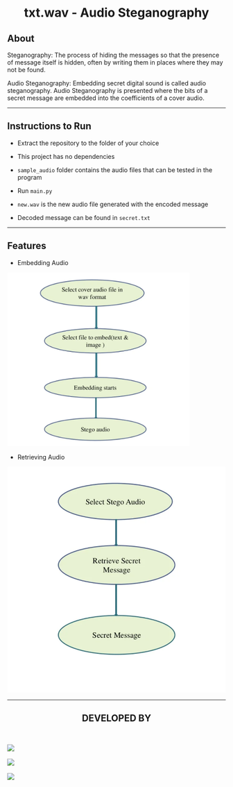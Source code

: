 <h1 align="center">txt.wav - Audio Steganography</h1>

<h2><strong>About</h2></strong>
<p>Steganography: The process of hiding the messages so that the presence of message itself is hidden, often by writing them in places where they may not be found.</p>
<p>Audio Steganography: Embedding secret digital sound is called audio steganography. Audio Steganography is presented where the bits of a secret message are embedded into the coefficients of a cover audio.</p>

---

<h2><strong>Instructions to Run</h2></strong>

* Extract the repository to the folder of your choice

* This project has no dependencies 

* `sample_audio` folder contains the audio files that can be tested in the program

* Run `main.py`

* `new.wav` is the new audio file generated with the encoded message
 
* Decoded message can be found in `secret.txt`

---


<h2><strong>Features</h2></strong>

* Embedding Audio
<img src="assets/embed.PNG" height=400>

* Retrieving Audio
<img src="assets/retrieve.PNG" >

---

<h2 align="center"><b>DEVELOPED BY</b></h2><br>

[![](https://img.shields.io/badge/LinkedIn-Rahul_Panchal-black?style=for-the-badge&logo=linkedin)](www.linkedin.com/in/rahul-panchal-9a1851190)

[![](https://img.shields.io/badge/LinkedIn-Vaishnavi_Patil-black?style=for-the-badge&logo=linkedin)](https://www.linkedin.com/in/vaishnavi-patil-79773a1a7/)

[![](https://img.shields.io/badge/LinkedIn-Priyanka_Hotchandani-black?style=for-the-badge&logo=linkedin)](https://www.linkedin.com/in/priyanka-hotchandani/)